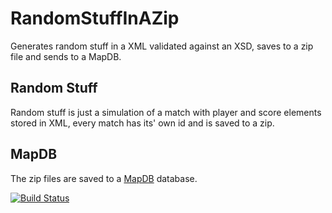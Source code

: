 # RandomStuffInAZip
Generates random stuff in a XML validated against an XSD, saves to a zip file and sends to a MapDB.

## Random Stuff
Random stuff is just a simulation of a match with player and score elements stored in XML, every match has its' own
id and is saved to a zip.

## MapDB
The zip files are saved to a [MapDB](http://www.mapdb.org) database.

[![Build Status](https://travis-ci.org/lcappuccio/RandomStuffInAZip.svg?branch=master)](https://travis-ci.org/lcappuccio/RandomStuffInAZip)